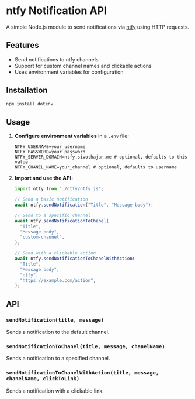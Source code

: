 # ntfy Notification API

A simple Node.js module to send notifications via [ntfy](https://ntfy.sh) using HTTP requests.

## Features

- Send notifications to ntfy channels
- Support for custom channel names and clickable actions
- Uses environment variables for configuration

## Installation

```bash
npm install dotenv
```

## Usage

1. **Configure environment variables** in a `.env` file:

   ```env
   NTFY_USERNAME=your_username
   NTFY_PASSWORD=your_password
   NTFY_SERVER_DOMAIN=ntfy.sivothajan.me # optional, defaults to this value
   NTFY_CHANEL_NAME=your_channel # optional, defaults to username
   ```

2. **Import and use the API:**

   ```js
   import ntfy from "./ntfy/ntfy.js";

   // Send a basic notification
   await ntfy.sendNotification("Title", "Message body");

   // Send to a specific channel
   await ntfy.sendNotificationToChanel(
     "Title",
     "Message body",
     "custom-channel",
   );

   // Send with a clickable action
   await ntfy.sendNotificationToChanelWithAction(
     "Title",
     "Message body",
     "ntfy",
     "https://example.com/action",
   );
   ```

## API

### `sendNotification(title, message)`

Sends a notification to the default channel.

### `sendNotificationToChanel(title, message, chanelName)`

Sends a notification to a specified channel.

### `sendNotificationToChanelWithAction(title, message, chanelName, clickToLink)`

Sends a notification with a clickable link.
